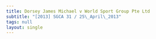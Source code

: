 ```yaml
---
title: Dorsey James Michael v World Sport Group Pte Ltd
subtitle: "[2013] SGCA 31 / 25\_April\_2013"
tags: null
layout: single
---
```


